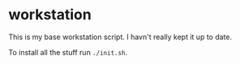 # workstation

This is my base workstation script. I havn't really kept it up to date.

To install all the stuff run `./init.sh`.
